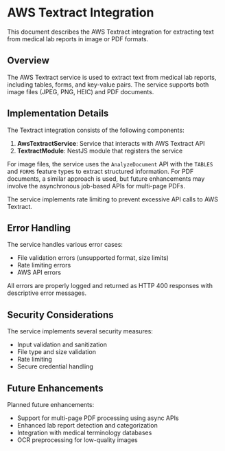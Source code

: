 # AWS Textract Integration

This document describes the AWS Textract integration for extracting text from medical lab reports in image or PDF formats.

## Overview

The AWS Textract service is used to extract text from medical lab reports, including tables, forms, and key-value pairs. The service supports both image files (JPEG, PNG, HEIC) and PDF documents.

## Implementation Details

The Textract integration consists of the following components:

1. **AwsTextractService**: Service that interacts with AWS Textract API
2. **TextractModule**: NestJS module that registers the service

For image files, the service uses the `AnalyzeDocument` API with the `TABLES` and `FORMS` feature types to extract structured information. For PDF documents, a similar approach is used, but future enhancements may involve the asynchronous job-based APIs for multi-page PDFs.

The service implements rate limiting to prevent excessive API calls to AWS Textract.

## Error Handling

The service handles various error cases:
- File validation errors (unsupported format, size limits)
- Rate limiting errors
- AWS API errors

All errors are properly logged and returned as HTTP 400 responses with descriptive error messages.

## Security Considerations

The service implements several security measures:
- Input validation and sanitization
- File type and size validation
- Rate limiting
- Secure credential handling

## Future Enhancements

Planned future enhancements:
- Support for multi-page PDF processing using async APIs
- Enhanced lab report detection and categorization
- Integration with medical terminology databases
- OCR preprocessing for low-quality images 